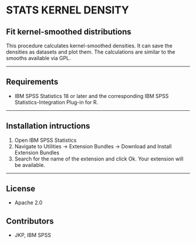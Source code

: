 # STATS KERNEL DENSITY
## Fit kernel-smoothed distributions
 This procedure calculates kernel-smoothed densities.  It can save the densities as datasets and plot them.  The calculations are similar to the smooths available via GPL.

---
Requirements
----
- IBM SPSS Statistics 18 or later and the corresponding IBM SPSS Statistics-Integration Plug-in for R.

---
Installation intructions
----
1. Open IBM SPSS Statistics
2. Navigate to Utilities -> Extension Bundles -> Download and Install Extension Bundles
3. Search for the name of the extension and click Ok. Your extension will be available.

---
License
----

- Apache 2.0
                              
Contributors
----

  - JKP, IBM SPSS
